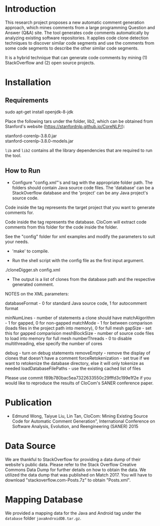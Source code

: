 # Introduction

This research project proposes a new automatic comment generation approach,
which mines comments from a large programming Question and Answer (Q&A) site.
The tool generates code comments automatically by 
analyzing existing software repositories. 
It applies code clone detection techniques to discover 
similar code segments and use the comments from some code segments 
to describe the other similar code segments. 

It is a hybrid technique that can generate code comments
by mining (1) StackOverflow and (2) open source projects.

# Installation

## Requirements

sudo apt-get install openjdk-8-jdk

Place the following tars under the folder, lib2,
which can be obtained from Stanford's website
(https://stanfordnlp.github.io/CoreNLP/): 

stanford-corenlp-3.8.0.jar  
stanford-corenlp-3.8.0-models.jar

```lib``` and ```lib2``` contains all the library dependencies that
are required to run the tool.

## How to Run

- Configure "config.xml"'s <database> and <project> tag
with the appropriate folder path.
The folders should contain Java source code files.
The 'database' can be a StackOverflow database
and the 'project' can be any Java project's source code.

Code inside the <project> tag represents the target project
that you want to generate comments for.

Code inside the <database> tag represents the database.
CloCom will extract code comments from this folder for
the code inside the <project> folder.

See the "config" folder for xml examples and 
modify the parameters to suit your needs.

- 'make' to compile.

- Run the shell script with the config file as the first input argument.

./cloneDigger.sh config.xml

- The output is a list of clones from the database path and 
the respective generated comment.

NOTES on the XML parameters:

databaseFormat - 0 for standard Java source code, 1 for autocomment format

minNumLines - number of statements a clone should have
matchAlgorithm - 1 for gapped, 0 for non-gapped
matchMode - 1 for between comparison (loads files in the project path into memory), 0 for full mesh
gapSize - set this for gapped comparision
meshBlockSize - number of source code files to load into memory for full mesh
numberThreads - 0 to disable multithreading, else specify the number of cores

debug - turn on debug statements
removeEmpty - remove the display of clones that doesn't have a comment
forceRetokenization - set true if we want to retokenize the database directory, else it will only tokenize as needed
loadDatabaseFilePaths - use the existing cached list of files

Please use commit
f89b780bac5ea7322633550c29fffd3c199e1f2e
if you would like to reproduce the results of
CloCom's SANER conference paper.

# Publication
- Edmund Wong, Taiyue Liu, Lin Tan, CloCom: Mining Existing Source Code for Automatic Comment Generation", International Conference on Software Analysis, Evolution, and Reengineering (SANER) 2015

# Data Source

We are thankful to StackOverflow for providing a data dump of 
their website's public data.
Please refer to the Stack Overflow Creative Commons Data Dump for 
further details on how to obtain the data.
We utilized the data dump that was published on Match 2017.
You will have to download "stackoverflow.com-Posts.7z" to obtain "Posts.xml".

# Mapping Database

We provided a mapping data for the Java and Android tag under the ```database``` folder ```javaAndroidDB.tar.gz```.

